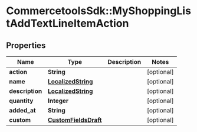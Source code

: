 # CommercetoolsSdk::MyShoppingListAddTextLineItemAction

## Properties
Name | Type | Description | Notes
------------ | ------------- | ------------- | -------------
**action** | **String** |  | [optional] 
**name** | [**LocalizedString**](LocalizedString.md) |  | [optional] 
**description** | [**LocalizedString**](LocalizedString.md) |  | [optional] 
**quantity** | **Integer** |  | [optional] 
**added_at** | **String** |  | [optional] 
**custom** | [**CustomFieldsDraft**](CustomFieldsDraft.md) |  | [optional] 

